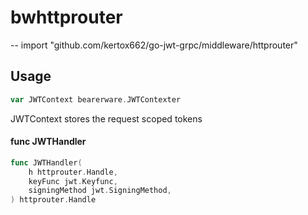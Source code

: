 # bwhttprouter
--
    import "github.com/kertox662/go-jwt-grpc/middleware/httprouter"


## Usage

```go
var JWTContext bearerware.JWTContexter
```
JWTContext stores the request scoped tokens

#### func  JWTHandler

```go
func JWTHandler(
	h httprouter.Handle,
	keyFunc jwt.Keyfunc,
	signingMethod jwt.SigningMethod,
) httprouter.Handle
```
